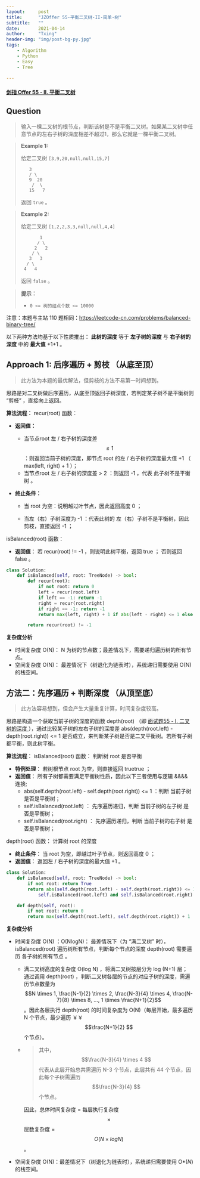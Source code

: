```yaml
---
layout:     post
title:      "JZOffer 55-平衡二叉树-II-简单-树"
subtitle:   ""
date:       2021-04-14
author:     "Txing"
header-img: "img/post-bg-py.jpg"
tags:
    - Algorithm
    - Python
    - Easy
    - Tree

---
```


#### [剑指 Offer 55 - II. 平衡二叉树](https://leetcode-cn.com/problems/ping-heng-er-cha-shu-lcof/)

## Question

> 输入一棵二叉树的根节点，判断该树是不是平衡二叉树。如果某二叉树中任意节点的左右子树的深度相差不超过1，那么它就是一棵平衡二叉树。



> **Example 1:**
>
> 给定二叉树 `[3,9,20,null,null,15,7]`
>
> ```
>    3
>    / \
>    9  20
>     /  \
>    15   7
>  ```
> 
> 返回 `true` 。

> **Example 2:**
>
> 给定二叉树 `[1,2,2,3,3,null,null,4,4]`
>
> ```
>        1
>       / \
>      2   2
>     / \
>    3   3
>   / \
>  4   4
> ```
>
> 返回 `false` 。

> **提示：**
>
> - `0 <= 树的结点个数 <= 10000`

注意：本题与主站 110 题相同：https://leetcode-cn.com/problems/balanced-binary-tree/



以下两种方法均基于以下性质推出： **此树的深度** 等于 **左子树的深度** 与 **右子树的深度** 中的 **最大值** +1+1 。

## Approach 1:  后序遍历 + 剪枝 （从底至顶）

>  此方法为本题的最优解法，但剪枝的方法不易第一时间想到。

思路是对二叉树做后序遍历，从底至顶返回子树深度，若判定某子树不是平衡树则 “剪枝” ，直接向上返回。

**算法流程：**
recur(root) 函数：

- **返回值：**
  
  - 当节点root 左 / 右子树的深度差 $$\leq 1$$ ：则返回当前子树的深度，即节点 root 的左 / 右子树的深度最大值 +1 （ max(left, right) + 1 ）；
  - 当节点root 左 / 右子树的深度差 > 2 ：则返回 -1 ，代表 此子树不是平衡树 。
  
- **终止条件：**
  
    - 当 root 为空：说明越过叶节点，因此返回高度 0 ；
    
    - 当左（右）子树深度为 -1 ：代表此树的 左（右）子树不是平衡树，因此剪枝，直接返回 -1 ；
    

isBalanced(root) 函数：

- **返回值**： 若 recur(root) != -1 ，则说明此树平衡，返回 true ； 否则返回 false 。


```python
class Solution:
    def isBalanced(self, root: TreeNode) -> bool:
        def recur(root):
            if not root: return 0
            left = recur(root.left)
            if left == -1: return -1
            right = recur(root.right)
            if right == -1: return -1
            return max(left, right) + 1 if abs(left - right) <= 1 else -1

        return recur(root) != -1
```

**复杂度分析**

- 时间复杂度 O(N)： N 为树的节点数；最差情况下，需要递归遍历树的所有节点。
- 空间复杂度 O(N)： 最差情况下（树退化为链表时），系统递归需要使用 O(N) 的栈空间。



## 方法二：先序遍历 + 判断深度 （从顶至底）

> 此方法容易想到，但会产生大量重复计算，时间复杂度较高。

思路是构造一个获取当前子树的深度的函数 depth(root) （即 [面试题55 - I. 二叉树的深度 ](https://leetcode-cn.com/problems/er-cha-shu-de-shen-du-lcof/solution/mian-shi-ti-55-i-er-cha-shu-de-shen-du-xian-xu-bia/)），通过比较某子树的左右子树的深度差 abs(depth(root.left) - depth(root.right)) <= 1 是否成立，来判断某子树是否是二叉平衡树。若所有子树都平衡，则此树平衡。

**算法流程**：
isBalanced(root) 函数： 判断树 root 是否平衡

- **特例处理**： 若树根节点 root 为空，则直接返回 truetrue ；
- **返回值**： 所有子树都需要满足平衡树性质，因此以下三者使用与逻辑 \&\&&& 连接;
  - abs(self.depth(root.left) - self.depth(root.right)) <= 1 ：判断 当前子树 是否是平衡树；
  - self.isBalanced(root.left) ： 先序遍历递归，判断 当前子树的左子树 是否是平衡树；
  - self.isBalanced(root.right) ： 先序遍历递归，判断 当前子树的右子树 是否是平衡树；

depth(root) 函数： 计算树 root 的深度

- **终止条件**： 当 root 为空，即越过叶子节点，则返回高度 0 ；
- **返回值**： 返回左 / 右子树的深度的最大值 +1 。

```python
class Solution:
    def isBalanced(self, root: TreeNode) -> bool:
        if not root: return True
        return abs(self.depth(root.left) - self.depth(root.right)) <= 1 and \
            self.isBalanced(root.left) and self.isBalanced(root.right)

    def depth(self, root):
        if not root: return 0
        return max(self.depth(root.left), self.depth(root.right)) + 1
```

**复杂度分析**

- 时间复杂度 O(N) ：O(NlogN)： 最差情况下（为 “满二叉树” 时）， isBalanced(root) 遍历树所有节点，判断每个节点的深度 depth(root) 需要遍历 各子树的所有节点 。

  - 满二叉树高度的复杂度 O(log N) ，将满二叉树按层分为 log (N+1) 层；
    通过调用 depth(root) ，判断二叉树各层的节点的对应子树的深度，需遍历节点数量为 $$N \times 1, \frac{N-1}{2} \times 2, \frac{N-3}{4} \times 4, \frac{N-7}{8} \times 8, ..., 1 \times \frac{N+1}{2}$$。因此各层执行 depth(root) 的时间复杂度为 O(N)（每层开始，最多遍历 N 个节点，最少遍历 ￥￥$$\frac{N+1}{2} $$ 个节点）。

  - > 其中，$$\frac{N-3}{4} \times 4 $$ 代表从此层开始总共需遍历 N-3 个节点，此层共有 44 个节点，因此每个子树需遍历 $$\frac{N-3}{4} $$个节点。

    因此，总体时间复杂度 = 每层执行复杂度 $$\times$$ 层数复杂度 = $$O(N \times log N)$$。

- 空间复杂度 O(N)：最差情况下（树退化为链表时），系统递归需要使用 O*(*N*) 的栈空间。